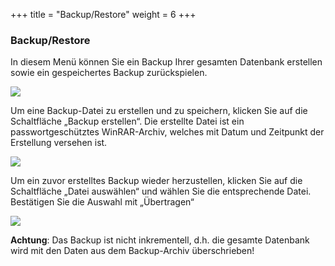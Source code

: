 +++
title = "Backup/Restore"
weight = 6
+++


### Backup/Restore

In diesem Menü können Sie ein Backup Ihrer gesamten Datenbank erstellen sowie ein gespeichertes Backup zurückspielen.

![](/img/mutieren_zusatzmodule_backup.png?classes=shadow)

Um eine Backup-Datei zu erstellen und zu speichern, klicken Sie auf die Schaltfläche „Backup erstellen“. Die erstellte Datei ist ein passwortgeschütztes WinRAR-Archiv, welches mit Datum und Zeitpunkt der Erstellung versehen ist. 

![](/img/mutieren_zusatzmodule_backup_erstellen.png?classes=shadow)

Um ein zuvor erstelltes Backup wieder herzustellen, klicken Sie auf die Schaltfläche „Datei auswählen“ und wählen Sie die entsprechende Datei. Bestätigen Sie die Auswahl mit „Übertragen“

![](/img/mutieren_zusatzmodule_backup_zurueckspielen.png?classes=shadow)

**Achtung**: Das Backup ist nicht inkrementell, d.h. die gesamte Datenbank wird mit den Daten aus dem Backup-Archiv überschrieben!


